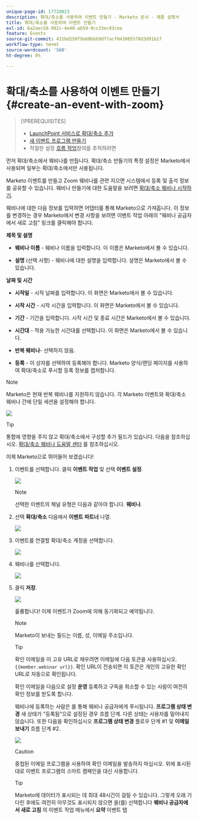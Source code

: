 ```yaml
---
unique-page-id: 17728023
description: 확대/축소를 사용하여 이벤트 만들기 - Marketo 문서 - 제품 설명서
title: 확대/축소를 사용하여 이벤트 만들기
exl-id: 6a2aec58-902c-4e40-ab59-9cc33ec83cea
feature: Events
source-git-commit: 431bd258f9a68bbb9df7acf043085578d3d91b1f
workflow-type: tm+mt
source-wordcount: '560'
ht-degree: 0%

---
```


# 확대/축소를 사용하여 이벤트 만들기 {#create-an-event-with-zoom}

>[!PREREQUISITES]
>
>* [LaunchPoint 서비스로 확대/축소 추가](/help/marketo/product-docs/administration/additional-integrations/add-zoom-as-a-launchpoint-service.md)
>* [새 이벤트 프로그램 만들기](/help/marketo/product-docs/demand-generation/events/understanding-events/create-a-new-event-program.md)
>* 적절한 설정 [흐름 작업](/help/marketo/product-docs/core-marketo-concepts/smart-campaigns/flow-actions/add-a-flow-step-to-a-smart-campaign.md)참여를 추적하려면

먼저 확대/축소에서 웨비나를 만듭니다. 확대/축소 만들기의 특정 설정은 Marketo에서 사용되며 일부는 확대/축소에서만 사용됩니다.

Marketo 이벤트를 만들고 Zoom 웨비나를 관련 지으면 시스템에서 등록 및 출석 정보를 공유할 수 있습니다. 웨비나 만들기에 대한 도움말을 보려면  [확대/축소 웨비나 시작하기](https://support.zoom.us/hc/en-us/articles/200917029-Getting-Started-With-Webinar).

웨비나에 대한 다음 정보를 입력하면 어댑터를 통해 Marketo으로 가져옵니다. 이 정보를 변경하는 경우 Marketo에서 변경 사항을 보려면 이벤트 작업 아래의 &quot;웨비나 공급자에서 새로 고침&quot; 링크를 클릭해야 합니다.

**제목 및 설명**

* **웨비나 이름** - 웨비나 이름을 입력합니다. 이 이름은 Marketo에서 볼 수 있습니다.

* **설명** (선택 사항) - 웨비나에 대한 설명을 입력합니다. 설명은 Marketo에서 볼 수 있습니다.

**날짜 및 시간**

* **시작일** - 시작 날짜를 입력합니다. 이 화면은 Marketo에서 볼 수 있습니다.

* **시작 시간** - 시작 시간을 입력합니다. 이 화면은 Marketo에서 볼 수 있습니다.

* **기간** - 기간을 입력합니다. 시작 시간 및 종료 시간은 Marketo에서 볼 수 있습니다.

* **시간대** - 적용 가능한 시간대를 선택합니다. 이 화면은 Marketo에서 볼 수 있습니다.

* **반복 웨비나**- 선택하지 않음.

* **등록** - 이 상자를 선택하여 등록해야 합니다. Marketo 양식/랜딩 페이지를 사용하여 확대/축소로 푸시할 등록 정보를 캡처합니다.

>[!NOTE]
>
>Marketo은 현재 반복 웨비나를 지원하지 않습니다. 각 Marketo 이벤트와 확대/축소 웨비나 간에 단일 세션을 설정해야 합니다.

![](assets/overview2.png)

>[!TIP]
>
>통합에 영향을 주지 않고 확대/축소에서 구성할 추가 필드가 있습니다. 다음을 참조하십시오. [확대/축소 웨비나 도움말 센터](https://support.zoom.us/hc/en-us/sections/200324965-Video-Webinar) 를 참조하십시오.

이제 Marketo으로 뛰어들어 보겠습니다!

1. 이벤트를 선택합니다. 클릭 **이벤트 작업** 및 선택 **이벤트 설정**.

   ![](assets/image2015-5-14-14-3a53-3a10-1.png)

   >[!NOTE]
   >
   >선택한 이벤트의 채널 유형은 다음과 같아야 합니다. **웨비나**.

1. 선택 **확대/축소** 다음에서 **이벤트** **파트너** 나열.

   ![](assets/eventsettings1.png)

1. 이벤트를 연결할 확대/축소 계정을 선택합니다.

   ![](assets/selectaccount.png)

1. 웨비나를 선택합니다.

   ![](assets/selectevent.png)

1. 클릭 **저장**.

   ![](assets/eventsettingssave.png)

   훌륭합니다! 이제 이벤트가 Zoom에 의해 동기화되고 예약됩니다.

   >[!NOTE]
   >
   >Marketo이 보내는 필드는 이름, 성, 이메일 주소입니다.

   >[!TIP]
   >
   >확인 이메일을 이 고유 URL로 채우려면 이메일에 다음 토큰을 사용하십시오. `{{member.webinar url}}`. 확인 URL이 전송되면 이 토큰은 개인의 고유한 확인 URL로 자동으로 확인됩니다.
   >
   >확인 이메일을 다음으로 설정 **운영** 등록하고 구독을 취소할 수 있는 사람이 여전히 확인 정보를 받도록 합니다.

   웨비나에 등록하는 사람은 를 통해 웨비나 공급자에게 푸시됩니다. **프로그램 상태 변경** 새 상태가 &quot;등록됨&quot;으로 설정된 경우 흐름 단계. 다른 상태는 사용자를 밀어내지 않습니다. 또한 다음을 확인하십시오 **프로그램 상태 변경** 플로우 단계 #1 및 **이메일 보내기** 흐름 단계 #2.

   ![](assets/goto-webinar-1.png)

   >[!CAUTION]
   >
   >중첩된 이메일 프로그램을 사용하여 확인 이메일을 발송하지 마십시오. 위에 표시된 대로 이벤트 프로그램의 스마트 캠페인을 대신 사용합니다.

   >[!TIP]
   >
   >Marketo에 데이터가 표시되는 데 최대 48시간이 걸릴 수 있습니다. 그렇게 오래 기다린 후에도 여전히 아무것도 표시되지 않으면 을(를) 선택합니다 **웨비나 공급자에서 새로 고침** 의 이벤트 작업 메뉴에서 **요약** 이벤트 탭
